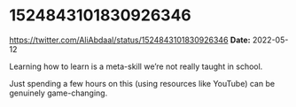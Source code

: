 # 1524843101830926346
https://twitter.com/AliAbdaal/status/1524843101830926346
**Date:** 2022-05-12

Learning how to learn is a meta-skill we’re not really taught in school.

Just spending a few hours on this (using resources like YouTube) can be genuinely game-changing.
